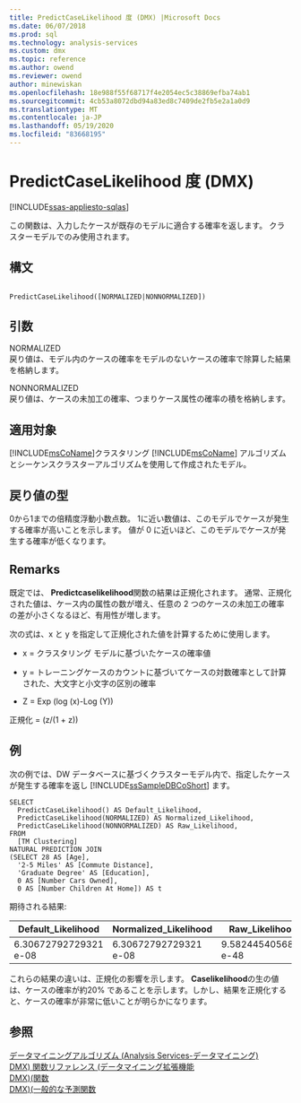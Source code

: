 ```yaml
---
title: PredictCaseLikelihood 度 (DMX) |Microsoft Docs
ms.date: 06/07/2018
ms.prod: sql
ms.technology: analysis-services
ms.custom: dmx
ms.topic: reference
ms.author: owend
ms.reviewer: owend
author: minewiskan
ms.openlocfilehash: 18e988f55f68717f4e2054ec5c38869efba74ab1
ms.sourcegitcommit: 4cb53a8072dbd94a83ed8c7409de2fb5e2a1a0d9
ms.translationtype: MT
ms.contentlocale: ja-JP
ms.lasthandoff: 05/19/2020
ms.locfileid: "83668195"
---
```

# <a name="predictcaselikelihood-dmx"></a>PredictCaseLikelihood 度 (DMX)
[!INCLUDE[ssas-appliesto-sqlas](../includes/ssas-appliesto-sqlas.md)]

  この関数は、入力したケースが既存のモデルに適合する確率を返します。 クラスターモデルでのみ使用されます。  
  
## <a name="syntax"></a>構文  
  
```  
  
PredictCaseLikelihood([NORMALIZED|NONNORMALIZED])  
```  
  
## <a name="arguments"></a>引数  
 NORMALIZED  
 戻り値は、モデル内のケースの確率をモデルのないケースの確率で除算した結果を格納します。  
  
 NONNORMALIZED  
 戻り値は、ケースの未加工の確率、つまりケース属性の確率の積を格納します。  
  
## <a name="applies-to"></a>適用対象  
 [!INCLUDE[msCoName](../includes/msconame-md.md)]クラスタリング [!INCLUDE[msCoName](../includes/msconame-md.md)] アルゴリズムとシーケンスクラスターアルゴリズムを使用して作成されたモデル。  
  
## <a name="return-type"></a>戻り値の型  
 0から1までの倍精度浮動小数点数。 1に近い数値は、このモデルでケースが発生する確率が高いことを示します。 値が 0 に近いほど、このモデルでケースが発生する確率が低くなります。  
  
## <a name="remarks"></a>Remarks  
 既定では、 **Predictcaselikelihood**関数の結果は正規化されます。 通常、正規化された値は、ケース内の属性の数が増え、任意の 2 つのケースの未加工の確率の差が小さくなるほど、有用性が増します。  
  
 次の式は、x と y を指定して正規化された値を計算するために使用します。  
  
-   x = クラスタリング モデルに基づいたケースの確率値  
  
-   y = トレーニングケースのカウントに基づいてケースの対数確率として計算された、大文字と小文字の区別の確率  
  
-   Z = Exp (log (x)-Log (Y))  
  
 正規化 = (z/(1 + z))  
  
## <a name="examples"></a>例  
 次の例では、DW データベースに基づくクラスターモデル内で、指定したケースが発生する確率を返し [!INCLUDE[ssSampleDBCoShort](../includes/sssampledbcoshort-md.md)] ます。  
  
```  
SELECT  
  PredictCaseLikelihood() AS Default_Likelihood,  
  PredictCaseLikelihood(NORMALIZED) AS Normalized_Likelihood,  
  PredictCaseLikelihood(NONNORMALIZED) AS Raw_Likelihood,  
FROM  
  [TM Clustering]  
NATURAL PREDICTION JOIN  
(SELECT 28 AS [Age],  
  '2-5 Miles' AS [Commute Distance],  
  'Graduate Degree' AS [Education],  
  0 AS [Number Cars Owned],  
  0 AS [Number Children At Home]) AS t  
```  
  
 期待される結果:  
  
|Default_Likelihood|Normalized_Likelihood|Raw_Likelihood|  
|-------------------------|----------------------------|---------------------|  
|6.30672792729321 e-08|6.30672792729321 e-08|9.5824454056846 e-48|  
  
 これらの結果の違いは、正規化の影響を示します。 **Caselikelihood**の生の値は、ケースの確率が約20% であることを示します。しかし、結果を正規化すると、ケースの確率が非常に低いことが明らかになります。  
  
## <a name="see-also"></a>参照  
 [データマイニングアルゴリズム &#40;Analysis Services-データマイニング&#41;](https://docs.microsoft.com/analysis-services/data-mining/data-mining-algorithms-analysis-services-data-mining)   
 [DMX&#41; 関数リファレンス &#40;データマイニング拡張機能](../dmx/data-mining-extensions-dmx-function-reference.md)   
 [DMX&#41;&#40;関数](../dmx/functions-dmx.md)   
 [DMX&#41;&#40;一般的な予測関数](../dmx/general-prediction-functions-dmx.md)  
  
  
